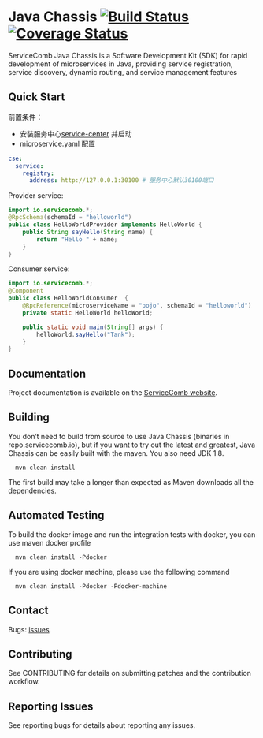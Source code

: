 # Java Chassis [![Build Status](https://travis-ci.org/ServiceComb/java-chassis.svg?branch=master)](https://travis-ci.org/ServiceComb/java-chassis?branch=master)[![Coverage Status](https://coveralls.io/repos/github/ServiceComb/java-chassis/badge.svg?branch=master)](https://coveralls.io/github/ServiceComb/java-chassis?branch=master)
ServiceComb Java Chassis is a Software Development Kit (SDK) for rapid development of microservices in Java, providing service registration, service discovery, dynamic routing, and service management features


## Quick Start

前置条件：

* 安装服务中心[service-center](https://github.com/ServiceComb/service-center) 并启动
* microservice.yaml 配置
```yaml
cse:
  service:
    registry:
      address: http://127.0.0.1:30100 # 服务中心默认30100端口
```

Provider service:
```java
import io.servicecomb.*;
@RpcSchema(schemaId = "helloworld")
public class HelloWorldProvider implements HelloWorld {
    public String sayHello(String name) {
        return "Hello " + name;
    }
}
```

Consumer service:
```java
import io.servicecomb.*;
@Component
public class HelloWorldConsumer  {
	@RpcReference(microserviceName = "pojo", schemaId = "helloworld")
	private static HelloWorld helloWorld;

	public static void main(String[] args) {
		helloWorld.sayHello("Tank");
	}
}
```

## Documentation

Project documentation is available on the [ServiceComb website][servicecomb-website].

[servicecomb-website]: http://servicecomb.io/

## Building

You don’t need to build from source to use Java Chassis (binaries in repo.servicecomb.io), but if you want to try out the latest and greatest, Java Chassis can be easily built with the maven.  You also need JDK 1.8.

      mvn clean install

The first build may take a longer than expected as Maven downloads all the dependencies.

## Automated Testing

  To build the docker image and run the integration tests with docker, you can use maven docker profile 
  
      mvn clean install -Pdocker
      
  If you are using docker machine, please use the following command
  
      mvn clean install -Pdocker -Pdocker-machine
      
## Contact

Bugs: [issues](https://github.com/ServiceComb/java-chassis/issues)

## Contributing

See CONTRIBUTING for details on submitting patches and the contribution workflow.

## Reporting Issues

See reporting bugs for details about reporting any issues.
